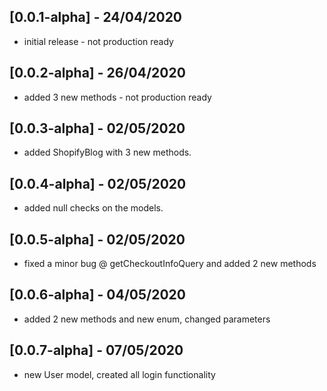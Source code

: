 ## [0.0.1-alpha] - 24/04/2020

* initial release - not production ready

## [0.0.2-alpha] - 26/04/2020

* added 3 new methods - not production ready

## [0.0.3-alpha] - 02/05/2020

* added ShopifyBlog with 3 new methods. 

## [0.0.4-alpha] - 02/05/2020

* added null checks on the models. 

## [0.0.5-alpha] - 02/05/2020

* fixed a minor bug @ getCheckoutInfoQuery and added 2 new methods

## [0.0.6-alpha] - 04/05/2020

* added 2 new methods and new enum, changed parameters

## [0.0.7-alpha] - 07/05/2020

* new User model, created all login functionality